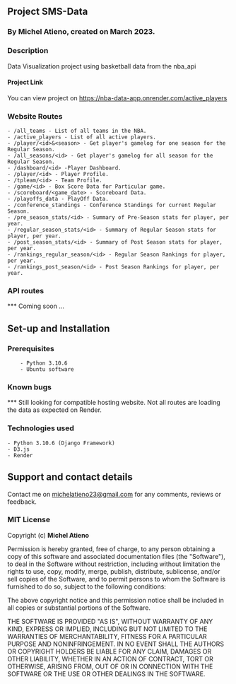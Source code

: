 ## Project SMS-Data
### By Michel Atieno, created on March 2023.

### Description
Data Visualization project using basketball data from the nba_api

####  Project Link
You can view project on https://nba-data-app.onrender.com/active_players

### Website Routes
    - /all_teams - List of all teams in the NBA.
    - /active_players - List of all active players.
    - /player/<id>&<season> - Get player's gamelog for one season for the Regular Season.
    - /all_seasons/<id> - Get player's gamelog for all season for the Regular Season.
    - /dashboard/<id> -Player Dashboard.
    - /player/<id> - Player Profile.
    - /tpleam/<id> - Team Profile.
    - /game/<id> - Box Score Data for Particular game.
    - /scoreboard/<game_date> - Scoreboard Data.
    - /playoffs_data - PlayOff Data.
    - /conference_standings - Conference Standings for current Regular Season.
    - /pre_season_stats/<id> - Summary of Pre-Season stats for player, per year.
    - /regular_season_stats/<id> - Summary of Regular Season stats for player, per year.
    - /post_season_stats/<id> - Summary of Post Season stats for player, per year.
    - /rankings_regular_season/<id> - Regular Season Rankings for player, per year.
    - /rankings_post_season/<id> - Post Season Rankings for player, per year.

### API routes
*** Coming soon ...


## Set-up and Installation
###     Prerequisites
        - Python 3.10.6
        - Ubuntu software           

###  Known bugs
*** Still looking for compatible hosting website. Not all routes are loading the data as expected on Render. 


### Technologies used
    - Python 3.10.6 (Django Framework)
    - D3.js
    - Render


## Support and contact details
Contact me on michelatieno23@gmail.com for any comments, reviews or feedback.

### MIT License
Copyright (c) **Michel Atieno**

Permission is hereby granted, free of charge, to any person obtaining a copy of this software and associated documentation files (the "Software"), to deal in the Software without restriction, including without limitation the rights to use, copy, modify, merge, publish, distribute, sublicense, and/or sell copies of the Software, and to permit persons to whom the Software is furnished to do so, subject to the following conditions:

The above copyright notice and this permission notice shall be included in all copies or substantial portions of the Software.

THE SOFTWARE IS PROVIDED "AS IS", WITHOUT WARRANTY OF ANY KIND, EXPRESS OR IMPLIED, INCLUDING BUT NOT LIMITED TO THE WARRANTIES OF MERCHANTABILITY, FITNESS FOR A PARTICULAR PURPOSE AND NONINFRINGEMENT. IN NO EVENT SHALL THE AUTHORS OR COPYRIGHT HOLDERS BE LIABLE FOR ANY CLAIM, DAMAGES OR OTHER LIABILITY, WHETHER IN AN ACTION OF CONTRACT, TORT OR OTHERWISE, ARISING FROM, OUT OF OR IN CONNECTION WITH THE SOFTWARE OR THE USE OR OTHER DEALINGS IN THE SOFTWARE.
